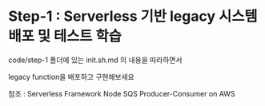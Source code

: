 # Step-1 : Serverless 기반 legacy 시스템 배포 및 테스트 학습

code/step-1 폴더에 있는 
init.sh.md 의 내용을 따라하면서 

legacy function을 배포하고 구현해보세요


<!--
title: 'Serverless Framework Node SQS Producer-Consumer on AWS'
description: 'This template demonstrates how to develop and deploy a simple SQS-based producer-consumer service running on AWS Lambda using the traditional Serverless Framework.'
layout: Doc
framework: v3
platform: AWS
language: nodeJS
priority: 1
authorLink: 'https://github.com/serverless'
authorName: 'Serverless, inc.'
authorAvatar: 'https://avatars1.githubusercontent.com/u/13742415?s=200&v=4'
-->

참조 :  Serverless Framework Node SQS Producer-Consumer on AWS

